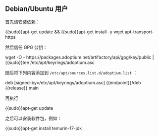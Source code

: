 ## Debian/Ubuntu 用户

首先请安装依赖：

<tmpl z-lang="bash">
{{sudo}}apt-get update && {{sudo}}apt-get install -y wget apt-transport-https
</tmpl>

然后信任 GPG 公钥：

<tmpl z-lang="bash">
wget -O - https://packages.adoptium.net/artifactory/api/gpg/key/public | {{sudo}}tee /etc/apt/keyrings/adoptium.asc
</tmpl>

随后将下列内容添加到 `/etc/apt/sources.list.d/adoptium.list` ：

<tmpl z-input="release" z-path="/etc/apt/sources.list.d/adoptium.list">
deb [signed-by=/etc/apt/keyrings/adoptium.asc] {{endpoint}}/deb {{release}} main
</tmpl>

再执行

<tmpl z-lang="bash">
{{sudo}}apt-get update
</tmpl>

之后可以安装软件包，例如：

<tmpl z-lang="bash">
{{sudo}}apt-get install temurin-17-jdk
</tmpl>
